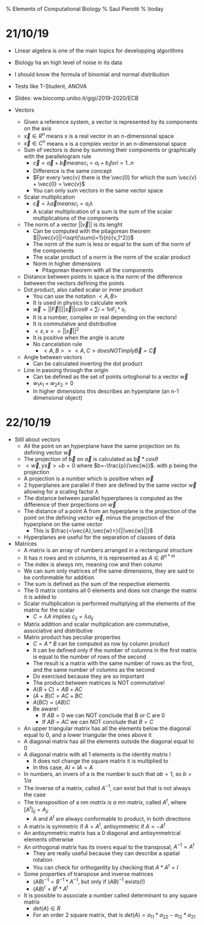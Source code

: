 % Elements of Computational Biology
% Saul Pierotti
% \today

# 21/10/19
* Linear algebra is one of the main topics for developping algorithms
* Biology ha an high level of noise in its data
* I should know the formula of binomial and normal distribution
* Tests like T-Student, ANOVA
* Slides: ww.biocomp.unibo.it/gigi/2019-2020/ECB

* Vectors
	* Given a reference system, a vector is represented by its components on the axis
	* $\vec{x} \in R^n$ means x is a real vector in an n-dimensional space
	* $\vec{x} \in C^n$ means x is a complex vector in an n-dimensional space
	* Sum of vectors is done by summing their components or graphically with the parallelogram rule
		* $\vec{c} = \vec{a} + \vec{b} means c_i = a_i + b_i for i = 1..n$
		* Difference is the same concept
		* $Fpr every \vec{v} there is the \vec{0} for which the sum \vec{v} + \vec{0} = \vec{v}$
		* You can only sum vectors in the same vector space
	* Scalar multiplication
		* $\vec{c} = \lambda \vec{a} means c_i = a_i \lambda$
		* A scalar multiplication of a sum is the sum of the scalar multiplications of the components
	* The norm of a vector $||\vec{v}||$ is its lenght
		* Can be computed with the pitagorean theorem $||\vec{v}||=\sqrt{\sum{i=1}{n}{v_1^2}}$
		* The norm of the sum is less or equal to the sum of the norm of the components
		* The scalar product of a norm is the norm of the scalar product
		* Norm in higher dimensions
			* Pitagorean theorem with all the components
	* Distance between points in space is the norm of the difference between the vectors defining the points
	* Dot product, also called scalar or inner product
		* You can use the notation $<A,B>$
		* It is used in physics to calculate work
		* $\vec{w}=||\vec{F}||||\vec{s}||cos{\theta}=\sum{i=1}{n}{F_i*s_i}$
		* It is a number, complex or real depending on the vectors!
		* It is commutative and distributive
		* $<x,x> = ||\vec{x}||^2$
		* It is positive when the angle is acute
		* No cancelation rule
			* $<A,B>=<A,C> does NOT imply \vec{B}=\vec{C}$
	* Angle between vectors
		* Can be calculated inverting the dot product
	* Line in passing through the origin
		* Can be defined as the set of points ortoghonal to a vector $\vec{w}$
		* $w_1x_1+w_2x_2=0$
		* In higher dimensions this describes an hyperplane (an n-1 dimensional object)

# 22/10/19
* Still about vectors
	* All the point on an hyperplane have the same projection on its defining vector $\vec{w}$
	* The projection of $\vec{b}$ on $\vec{a}$ is calculated as $\vec{b}*cos\theta$
	* $<\vec{w},y\vec{x}>+b=0$ where $b=-\frac{p}{\vec{w}}$. with p being the projection
	* A projection is a number which is positive when $\vec{w}$
	* 2 hyperplanes are parallel if their are defined by the same vector $\vec{w}$ allowing for a scaling factor $\lambda$
	* The distance between parallel hyperplanes is computed as the difference of their projections on $\vec{w}$
	* The distance of a point A from an hyperplane is the projection of the point on the defining vector $\vec{w}$, minus the projection of the hyperplane on the same vector
		* This is $\frac{<\vec{A},\vec{w}>}{||\vec{w}||}$
	* Hyperplanes are useful for the separation of classes of data
* Matrices
	* A matrix is an array of numbers arranged in a rectangural structure
	* It has n rows and m columns, it is represented as $A\in R^{n*m}$
	* The index is always nm, meaning row and then column
	* We can sum only matrices of the same dimensions, they are said to be conformable for addition
	* The sum is defined as the sum of the respective elements
	* The 0 matrix contains all 0 elements and does not change the matrix it is added to
	* Scalar multiplication is performed multiplying all the elements of the matrix for the scalar
		* $C=\lambda A$ implies $c_{ij}=\lambda a_{ij}$
	* Matrix addition and scalar multiplication are commutative, associative and distributive
	* Matrix product has peculiar properties
		* $C=A*B$ can be computed as row by column product
		* It can be defined only if the number of columns in the first matrix is equal to the number of rows of the second
		* The result is a matrix with the same number of rows as the first, and the same number of columns as the second
		* Do exercised because they are so important
		* The product between matrices is NOT commutative!
		* $A(B+C)=AB+AC$
		* $(A+B)C=AC+BC$
		* $A(BC)=(AB)C$
		* Be aware!
			* If $AB=0$ we can NOT conclude that B or C are 0
			* If $AB=AC$ we can NOT conclude that $B=C$
	* An upper triangular matrix has all the elements below the diagonal equal to 0, and a lower triangular the ones above it
	* A diagonal matrix has all the elements outside the diagonal equal to 0
	* A diagonal matrix with all 1 elements is the identity matrix I
		* It does not change the square matrix it is multiplied to
		* In this case, $AI=IA=A$
	* In numbers, an invers of a is the number b such that $ab=1$, so $b=1/a$
	* The inverse of a matrix, called $A^{-1}$, can exist but that is not always the case
	* The transposition of a n*m matrix is a m*n matrix, called $A^t$, where $[A^t]_{ij}=A_{ji}$
		* A and $A^t$ are always conformable to product, in both directions
	* A matrix is symmetric if $A=A^t$, antisymmetric if $A=-A^t$
	* An antisymmetric matrix has a 0 diagonal and antisymmetrical elements otherwise
	* An orthogonal matrix has its invers equal to the transposal, $A^{-1}=A^t$
		* They are really useful because they can describe a spatial rotation
		* You can check for orthoganlity by checking that $A*A^t=I$
	* Some properties of transpose and inverse matrices
		* $(AB)^{-1}=B^{-1}*A^{-1}$, but only if $(AB)^{-1}$ exists(!)
		* $(AB)^t=B^t*A^t$
	* It is possible to associate a number called determinant to any square matrix
		* $det(A)\in R$
		* For an order 2 square matrix, that is $det(A)=a_{11}*a_{22}-a_{12}*a_{21}$
